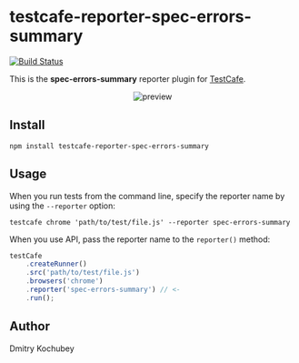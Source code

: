 # testcafe-reporter-spec-errors-summary
[![Build Status](https://travis-ci.org/dskochubey/testcafe-reporter-spec-errors-summary.svg)](https://travis-ci.org/dskochubey/testcafe-reporter-spec-errors-summary)

This is the **spec-errors-summary** reporter plugin for [TestCafe](http://devexpress.github.io/testcafe).

<p align="center">
    <img src="https://raw.github.com/dskochubey/testcafe-reporter-spec-errors-summary/master/media/preview.png" alt="preview" />
</p>

## Install

```
npm install testcafe-reporter-spec-errors-summary
```

## Usage

When you run tests from the command line, specify the reporter name by using the `--reporter` option:

```
testcafe chrome 'path/to/test/file.js' --reporter spec-errors-summary
```


When you use API, pass the reporter name to the `reporter()` method:

```js
testCafe
    .createRunner()
    .src('path/to/test/file.js')
    .browsers('chrome')
    .reporter('spec-errors-summary') // <-
    .run();
```

## Author
Dmitry Kochubey 
